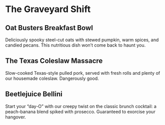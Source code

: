 # The Graveyard Shift

## Oat Busters Breakfast Bowl
Deliciously spooky steel-cut oats with stewed pumpkin, warm spices, and candied pecans. This nutritious dish won’t come back to haunt you.

## The Texas Coleslaw Massacre
Slow-cooked Texas-style pulled pork, served with fresh rolls and plenty of our housemade coleslaw. Dangerously good.

## Beetlejuice Bellini
Start your “day-O” with our creepy twist on the classic brunch cocktail: a peach-banana blend spiked with prosecco. Guaranteed to exorcise your hangover.
